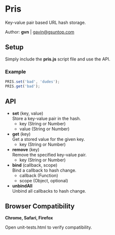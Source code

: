 # Pris

Key-value pair based URL hash storage.

Author: **gvn** | gavin@gsuntop.com

## Setup

Simply include the **pris.js** script file and use the API.

### Example

```javascript
PRIS.set('bad', 'dudes');  
PRIS.get('bad');
```

## API

* **set** (key, value)  
  Store a key-value pair in the hash.  
    * key (String or Number)  
    * value (String or Number)  
* **get** (key)  
  Get a stored value for the given key.
    * key (String or Number)
* **remove** (key)  
  Remove the specified key-value pair.
    * key (String or Number)
* **bind** (callback, scope)  
  Bind a callback to hash change.  
    * callback (Function)
    * scope (Object, optional)
* **unbindAll**  
  Unbind all callbacks to hash change.

## Browser Compatibility

**Chrome, Safari, Firefox**

Open unit-tests.html to verify compatibility.